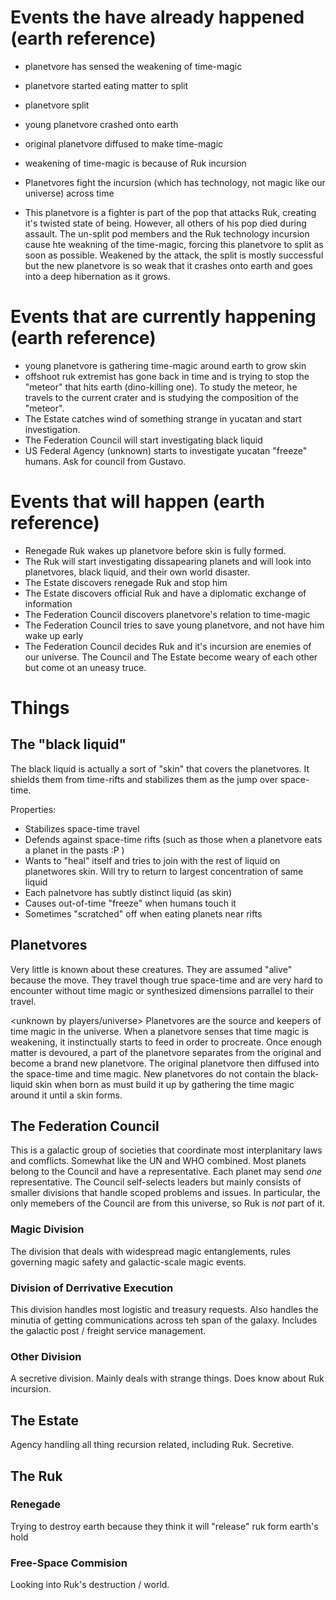 # Events the have already happened (earth reference)

- planetvore has sensed the weakening of time-magic
- planetvore started eating matter to split
- planetvore split
- young planetvore crashed onto earth
- original planetvore diffused to make time-magic

- weakening of time-magic is because of Ruk incursion
- Planetvores fight the incursion (which has technology, not magic like our universe) across time
- This planetvore is a fighter is part of the pop that attacks Ruk, creating it's twisted state of being. However, all others of his pop died during assault.
  The un-split pod members and the Ruk technology incursion cause hte weakning of the time-magic, forcing this planetvore to split as soon as possible. Weakened by the attack, the split is mostly successful but the new planetvore is so weak that it crashes onto earth and goes into a deep hibernation as it grows.

# Events that are currently happening (earth reference)

- young planetvore is gathering time-magic around earth to grow skin
- offshoot ruk extremist has gone back in time and is trying to stop the "meteor" that hits earth (dino-killing one). To study the meteor, he travels to the current crater and is studying the composition of the "meteor".
- The Estate catches wind of something strange in yucatan and start investigation.
- The Federation Council will start investigating black liquid
- US Federal Agency (unknown) starts to investigate yucatan "freeze" humans. Ask for council from Gustavo.

# Events that will happen (earth reference)

- Renegade Ruk wakes up planetvore before skin is fully formed.
- The Ruk will start investigating dissapearing planets and will look into planetvores, black liquid, and their own world disaster.
- The Estate discovers renegade Ruk and stop him
- The Estate discovers official Ruk and have a diplomatic exchange of information
- The Federation Council discovers planetvore's relation to time-magic
- The Federation Council tries to save young planetvore, and not have him wake up early
- The Federation Council decides Ruk and it's incursion are enemies of our universe. The Council and The Estate become weary of each other but come ot an uneasy truce.

# Things

## The "black liquid" <unknown by universe>

The black liquid is actually a sort of "skin" that covers the planetvores. It shields them from time-rifts and stabilizes them as the jump over space-time.

Properties:
- Stabilizes space-time travel
- Defends against space-time rifts (such as those when a planetvore eats a planet in the pasts :P )
- Wants to "heal" itself and tries to join with the rest of liquid on planetwores skin. Will try to return to largest concentration of same liquid
- Each palnetvore has subtly distinct liquid (as skin)
- Causes out-of-time "freeze" when humans touch it
- Sometimes "scratched" off when eating planets near rifts


## Planetvores

Very little is known about these creatures. They are assumed "alive" because the move. They travel though true space-time and are very hard to encounter without time magic or synthesized dimensions parrallel to their travel. 

<unknown by players/universe>
Planetvores are the source and keepers of time magic in the universe.
When a planetvore senses that time magic is weakening, it instinctually starts to feed in order to procreate. Once enough matter is devoured, a part of the planetvore separates from the original and become a brand new planetvore. The original planetvore then diffused into the space-time and time magic. New planetvores do not contain the black-liquid skin when born as must build it up by gathering the time magic around it until a skin forms.


## The Federation Council

This is a galactic group of societies that coordinate most interplanitary laws and comflicts. Somewhat like the UN and WHO combined. Most planets belong to the Council and have a representative. Each planet may send *one* representative. The Council self-selects leaders but mainly consists of smaller divisions that handle scoped problems and issues. In particular, the only memebers of the Council are from this universe, so Ruk is *not* part of it.


### Magic Division

The division that deals with widespread magic entanglements, rules governing magic safety and galactic-scale magic events.

### Division of Derrivative Execution

This division handles most logistic and treasury requests. Also handles the minutia of getting communications across teh span of the galaxy. Includes the galactic post / freight service management.

### Other Division

A secretive division. Mainly deals with strange things. Does know about Ruk incursion. 


## The Estate

Agency handling all thing recursion related, including Ruk. Secretive.

## The Ruk

### Renegade 

Trying to destroy earth because they think it will "release" ruk form earth's hold

### Free-Space Commision

Looking into Ruk's destruction / world.
